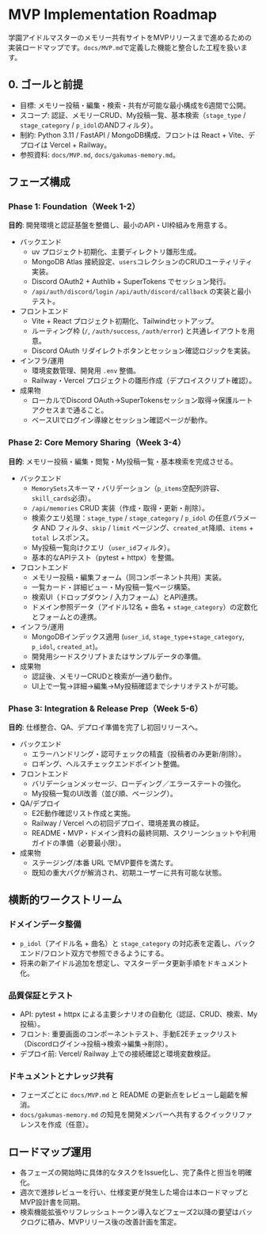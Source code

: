 # MVP Implementation Roadmap

学園アイドルマスターのメモリー共有サイトをMVPリリースまで進めるための実装ロードマップです。`docs/MVP.md`で定義した機能と整合した工程を扱います。

## 0. ゴールと前提
- 目標: メモリー投稿・編集・検索・共有が可能な最小構成を6週間で公開。
- スコープ: 認証、メモリーCRUD、My投稿一覧、基本検索（`stage_type` / `stage_category` / `p_idol`のANDフィルタ）。
- 制約: Python 3.11 / FastAPI / MongoDB構成、フロントは React + Vite、デプロイは Vercel + Railway。
- 参照資料: `docs/MVP.md`, `docs/gakumas-memory.md`。

## フェーズ構成

### Phase 1: Foundation（Week 1-2）
**目的**: 開発環境と認証基盤を整備し、最小のAPI・UI枠組みを用意する。
- バックエンド
  - uv プロジェクト初期化、主要ディレクトリ雛形生成。
  - MongoDB Atlas 接続設定、`users`コレクションのCRUDユーティリティ実装。
  - Discord OAuth2 + Authlib + SuperTokens でセッション発行。
  - `/api/auth/discord/login` `/api/auth/discord/callback` の実装と最小テスト。
- フロントエンド
  - Vite + React プロジェクト初期化、Tailwindセットアップ。
  - ルーティング枠 (`/`, `/auth/success`, `/auth/error`) と共通レイアウトを用意。
  - Discord OAuth リダイレクトボタンとセッション確認ロジックを実装。
- インフラ/運用
  - 環境変数管理、開発用 `.env` 整備。
  - Railway・Vercel プロジェクトの雛形作成（デプロイスクリプト確認）。
- 成果物
  - ローカルでDiscord OAuth→SuperTokensセッション取得→保護ルートアクセスまで通ること。
  - ベースUIでログイン導線とセッション確認ページが動作。

### Phase 2: Core Memory Sharing（Week 3-4）
**目的**: メモリー投稿・編集・閲覧・My投稿一覧・基本検索を完成させる。
- バックエンド
  - `MemorySets`スキーマ・バリデーション（`p_items`空配列許容、`skill_cards`必須）。
  - `/api/memories` CRUD 実装（作成・取得・更新・削除）。
  - 検索クエリ処理：`stage_type` / `stage_category` / `p_idol` の任意パラメータ AND フィルタ、`skip` / `limit` ページング、`created_at`降順、`items` + `total` レスポンス。
  - My投稿一覧向けクエリ（`user_id`フィルタ）。
  - 基本的なAPIテスト（pytest + httpx）を整備。
- フロントエンド
  - メモリー投稿・編集フォーム（同コンポーネント共用）実装。
  - 一覧カード・詳細ビュー・My投稿一覧ページ構築。
  - 検索UI（ドロップダウン / 入力フォーム）とAPI連携。
  - ドメイン参照データ（アイドル12名 + 曲名 + `stage_category`）の定数化とフォームとの連携。
- インフラ/運用
  - MongoDBインデックス適用 (`user_id`, `stage_type`+`stage_category`, `p_idol`, `created_at`)。
  - 開発用シードスクリプトまたはサンプルデータの準備。
- 成果物
  - 認証後、メモリーCRUDと検索が一通り動作。
  - UI上で一覧→詳細→編集→My投稿確認までシナリオテストが可能。

### Phase 3: Integration & Release Prep（Week 5-6）
**目的**: 仕様整合、QA、デプロイ準備を完了し初回リリースへ。
- バックエンド
  - エラーハンドリング・認可チェックの精査（投稿者のみ更新/削除）。
  - ロギング、ヘルスチェックエンドポイント整備。
- フロントエンド
  - バリデーションメッセージ、ローディング／エラーステートの強化。
  - My投稿一覧のUI改善（並び順、ページング）。
- QA/デプロイ
  - E2E動作確認リスト作成と実施。
  - Railway / Vercel への初回デプロイ、環境差異の検証。
  - README・MVP・ドメイン資料の最終同期、スクリーンショットや利用ガイドの準備（必要最小限）。
- 成果物
  - ステージング/本番 URL でMVP要件を満たす。
  - 既知の重大バグが解消され、初期ユーザーに共有可能な状態。

## 横断的ワークストリーム

### ドメインデータ整備
- `p_idol`（アイドル名 + 曲名）と `stage_category` の対応表を定義し、バックエンド/フロント双方で参照できるようにする。
- 将来の新アイドル追加を想定し、マスターデータ更新手順をドキュメント化。

### 品質保証とテスト
- API: pytest + httpx による主要シナリオの自動化（認証、CRUD、検索、My投稿）。
- フロント: 重要画面のコンポーネントテスト、手動E2Eチェックリスト（Discordログイン→投稿→検索→編集→削除）。
- デプロイ前: Vercel/ Railway 上での接続確認と環境変数検証。

### ドキュメントとナレッジ共有
- フェーズごとに `docs/MVP.md` と README の更新点をレビューし齟齬を解消。
- `docs/gakumas-memory.md` の知見を開発メンバーへ共有するクイックリファレンスを作成（任意）。

## ロードマップ運用
- 各フェーズの開始時に具体的なタスクをIssue化し、完了条件と担当を明確化。
- 週次で進捗レビューを行い、仕様変更が発生した場合は本ロードマップとMVP設計書を同期。
- 検索機能拡張やリフレッシュトークン導入などフェーズ2以降の要望はバックログに積み、MVPリリース後の改善計画を策定。
